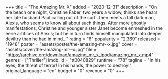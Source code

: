 +++
title = "The Amazing Mr. X"
added = "2020-12-31"
description = "On the beach one night, Christine Faber, two years a widow, thinks she hears her late husband Paul calling out of the surf...then meets a tall dark man, Alexis, who seems to know all about such things. After more ghostly manifestations, Christine and younger sister Janet become enmeshed in the eerie artifices of Alexis; but he in turn finds himself manipulated into deeper deviltry than he had in mind..."
rating = "6"
popularity = "2.369"
released = "1948"
poster = "assets/poster/the-amazing-mr--x.jpg"
cover = "assets/cover/the-amazing-mr--x.jpg"
file = "https://archive.org/download/amazing_mr_x_ipod/amazing_mr_x.mp4"
genres = ["Thriller"]
imdb_id = "tt0040829"
runtime = "78"
tagline = "In his eyes, the threat of terror! In his hands, the power to destroy!"
original_language = "en"
budget = "0"
revenue = "0"
+++